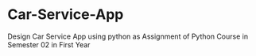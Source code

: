 # Car-Service-App
Design Car Service App using python as Assignment of Python Course in Semester 02 in First Year 
